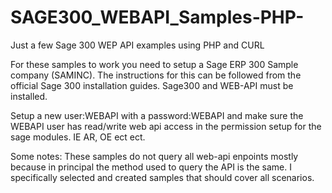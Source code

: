 # SAGE300_WEBAPI_Samples-PHP-
Just a few Sage 300 WEP API examples using PHP and CURL

For these samples to work you need to setup a Sage ERP 300 Sample company (SAMINC).
The instructions for this can be followed from the official Sage 300 installation guides. Sage300 and WEB-API must be installed.

Setup a new user:WEBAPI with a password:WEBAPI and make sure the WEBAPI user has read/write web api access in the permission 
setup for the sage modules. IE AR, OE ect ect.

Some notes:
These samples do not query all web-api enpoints mostly because in principal the method used to query the API is the same.
I specifically selected and created samples that should cover all scenarios.














